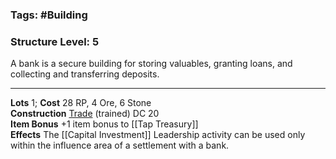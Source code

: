 ### Tags: #Building 
### Structure Level: 5


A bank is a secure building for storing valuables, granting loans, and collecting and transferring deposits.

---

**Lots** 1; **Cost** 28 RP, 4 Ore, 6 Stone  
**Construction** [Trade](https://2e.aonprd.com/Skills.aspx?ID=31) (trained) DC 20  
**Item Bonus** +1 item bonus to [[Tap Treasury]]  
**Effects** The [[Capital Investment]] Leadership activity can be used only within the influence area of a settlement with a bank.